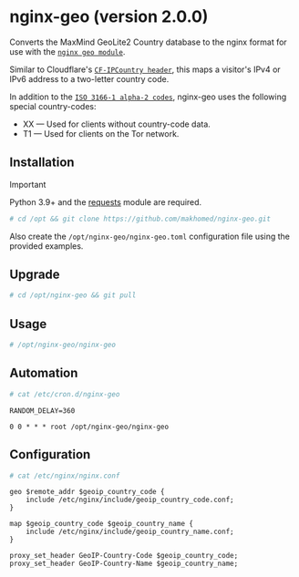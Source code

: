 # nginx-geo (version 2.0.0)

Converts the MaxMind GeoLite2 Country database to the nginx format for use with the [`nginx geo module`](https://nginx.org/en/docs/http/ngx_http_geo_module.html).

Similar to Cloudflare's [`CF-IPCountry header`](https://developers.cloudflare.com/fundamentals/reference/http-headers/#cf-ipcountry), this maps a visitor's IPv4 or IPv6 address to a two-letter country code.

In addition to the [`ISO 3166-1 alpha-2 codes`](https://www.iso.org/iso-3166-country-codes.html), nginx-geo uses the following special country-codes:

* XX — Used for clients without country-code data.
* T1 — Used for clients on the Tor network.

## Installation

> [!IMPORTANT]
> Python 3.9+ and the [requests](https://requests.readthedocs.io/) module are required.

```bash
# cd /opt && git clone https://github.com/makhomed/nginx-geo.git
```

Also create the `/opt/nginx-geo/nginx-geo.toml` configuration file using the provided examples.

## Upgrade

```bash
# cd /opt/nginx-geo && git pull
```

## Usage

```bash
# /opt/nginx-geo/nginx-geo
```

## Automation
```bash
# cat /etc/cron.d/nginx-geo
```
```cron
RANDOM_DELAY=360

0 0 * * * root /opt/nginx-geo/nginx-geo
```

## Configuration
```bash
# cat /etc/nginx/nginx.conf
```
```nginx
geo $remote_addr $geoip_country_code {
    include /etc/nginx/include/geoip_country_code.conf;
}

map $geoip_country_code $geoip_country_name {
    include /etc/nginx/include/geoip_country_name.conf;
}

proxy_set_header GeoIP-Country-Code $geoip_country_code;
proxy_set_header GeoIP-Country-Name $geoip_country_name;
```

